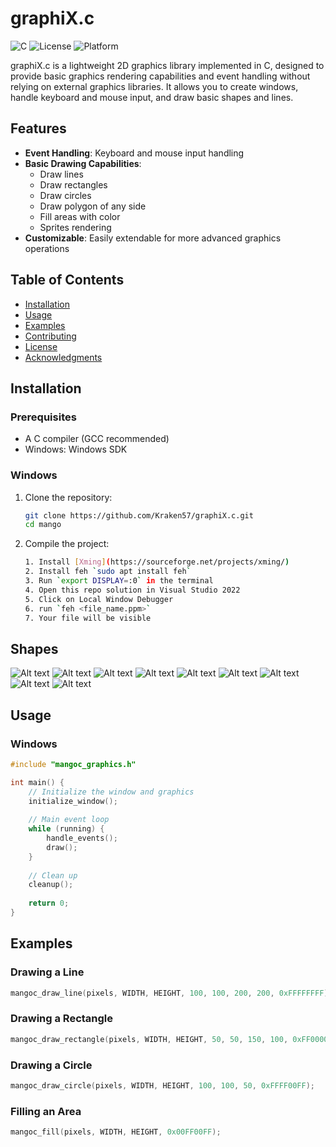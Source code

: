 # graphiX.c

![C](https://img.shields.io/badge/language-C-blue)
![License](https://img.shields.io/badge/license-MIT-green)
![Platform](https://img.shields.io/badge/platform-Windows%20%7C%20Linux-lightgrey)

graphiX.c is a lightweight 2D graphics library implemented in C, designed to provide basic graphics rendering capabilities and event handling without relying on external graphics libraries. It allows you to create windows, handle keyboard and mouse input, and draw basic shapes and lines.

## Features

- **Event Handling**: Keyboard and mouse input handling
- **Basic Drawing Capabilities**:
  - Draw lines
  - Draw rectangles
  - Draw circles
  - Draw polygon of any side
  - Fill areas with color
  - Sprites rendering
- **Customizable**: Easily extendable for more advanced graphics operations

## Table of Contents

- [Installation](#installation)
- [Usage](#usage)
- [Examples](#examples)
- [Contributing](#contributing)
- [License](#license)
- [Acknowledgments](#acknowledgments)

## Installation

### Prerequisites

- A C compiler (GCC recommended)
- Windows: Windows SDK

### Windows

1. Clone the repository:
    ```sh
    git clone https://github.com/Kraken57/graphiX.c.git
    cd mango
    ```

2. Compile the project:
    ```sh
   1. Install [Xming](https://sourceforge.net/projects/xming/)
   2. Install feh `sudo apt install feh`
   3. Run `export DISPLAY=:0` in the terminal
   4. Open this repo solution in Visual Studio 2022
   5. Click on Local Window Debugger
   6. run `feh <file_name.ppm>`
   7. Your file will be visible
    ```
## Shapes 
![Alt text](imgs/circle.png) ![Alt text](imgs/checker.png)
![Alt text](imgs/lines.png)  ![Alt text](imgs/polygon.png)
![Alt text](imgs/polygon1.png)
![Alt text](imgs/polygon2.png)
![Alt text](imgs/triangle.png)
![Alt text](imgs/sprite1.png)
![Alt text](imgs/sprite3.png)

## Usage

### Windows

```c
#include "mangoc_graphics.h"

int main() {
    // Initialize the window and graphics
    initialize_window();
    
    // Main event loop
    while (running) {
        handle_events();
        draw();
    }
    
    // Clean up
    cleanup();
    
    return 0;
}
```

## Examples

### Drawing a Line

```c
mangoc_draw_line(pixels, WIDTH, HEIGHT, 100, 100, 200, 200, 0xFFFFFFFF);
```

### Drawing a Rectangle

```c
mangoc_draw_rectangle(pixels, WIDTH, HEIGHT, 50, 50, 150, 100, 0xFF0000FF);
```

### Drawing a Circle

```c
mangoc_draw_circle(pixels, WIDTH, HEIGHT, 100, 100, 50, 0xFFFF00FF);
```

### Filling an Area

```c
mangoc_fill(pixels, WIDTH, HEIGHT, 0x00FF00FF);
```

